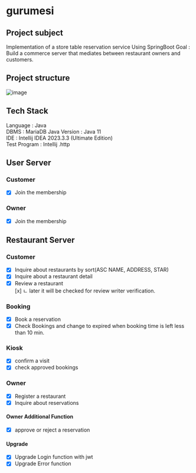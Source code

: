 # gurumesi

## Project subject 
Implementation of a store table reservation service Using SpringBoot
Goal : Build a commerce server that mediates between restaurant owners and customers.

## Project structure
![image](https://user-images.githubusercontent.com/94863168/230899776-2b5ff4d8-5a94-4e2a-a4f6-44ae13a4dc50.png)

## Tech Stack
Language : Java  
DBMS : MariaDB
Java Version : Java 11  
IDE : Intellij IDEA 2023.3.3 (Ultimate Edition)  
Test Program : Intellij .http  

## User Server
### Customer
- [x]  Join the membership

### Owner
- [x]  Join the membership

##  Restaurant Server
### Customer
- [x] Inquire about restaurants by sort(ASC NAME, ADDRESS, STAR)
- [x] Inquire about a restaurant detail
- [x] Review a restaurant   
  [x]        ㄴ later it will be checked for review writer verification.

### Booking
- [x] Book a reservation
- [X] Check Bookings and change to expired when booking time is left less than 10 min.

### Kiosk
- [x] confirm a visit
- [x]  check approved bookings

### Owner
- [x] Register a restaurant
- [x] Inquire about reservations

#### Owner Additional Function
- [x] approve or reject a reservation

#### Upgrade
- [x] Upgrade Login function with jwt
- [x] Upgrade Error function 
